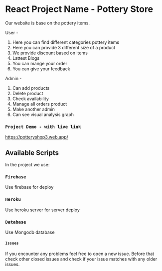 # React Project Name - Pottery Store

Our website is base on the pottery items. 

User -
1. Here you can find different categories pottery items
2. Here you can provide 3 different size of a product
3. We provide discount based on items
4. Lattest Blogs
5. You can mange your order
6. You can give your feedback

Admin -
1. Can add products
2. Delete product
3. Check availability
4. Manage all orders product
5. Make another admin 
6. Can see visual analysis graph



### `Project Demo - with live link`
https://potteryshop3.web.app/

## Available Scripts

In the project we use:

### `Firebase`
Use firebase for deploy

### `Heroku`
Use heroku server for server deploy

### `Database`
Use Mongodb database


#### `Issues`
If you encounter any problems feel free to open a new issue. Before that check other closed issues and check if your issue matches with any older issues.

